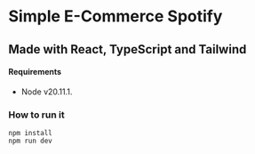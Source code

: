 # Simple E-Commerce Spotify
## Made with React, TypeScript and Tailwind

#### Requirements
- Node v20.11.1.

### How to run it
```
npm install
npm run dev
```